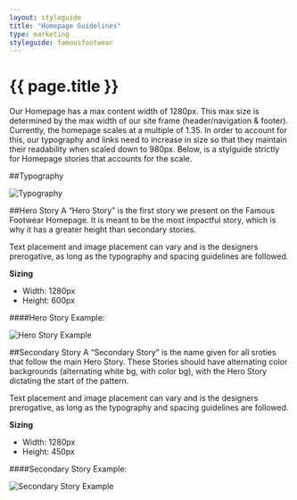 ```yaml
---
layout: styleguide
title: "Homepage Guidelines"
type: marketing
styleguide: famousfootwear
---
```


# {{ page.title }}
Our Homepage has a max content width of 1280px. This max size is determined by the max width of our site frame (header/navigation & footer). Currently, the homepage scales at a multiple of 1.35. In order to account for this, our typography and links need to increase in size so that they maintain their readability when scaled down to 980px. Below, is a stylguide strictly for Homepage stories that accounts for the scale. 


##Typography

![Typography](../../../assets/famousfootwear/images/marketing-typography.jpg "Typography")


##Hero Story
A “Hero Story” is the first story we present on the Famous Footwear Homepage. It is meant to be the most impactful story, which is why it has a greater height than secondary stories.

Text placement and image placement can vary and is the designers prerogative, as long as the typography and spacing guidelines are followed.

**Sizing**

- Width: 1280px
- Height: 600px


####Hero Story Example:

![Hero Story Example](../../../assets/famousfootwear/images/marketing-hero-example.png "Hero Story Example")


##Secondary Story
A “Secondary Story” is the name given for all sroties that follow the main Hero Story. These Stories should have alternating color backgrounds (alternating white bg, with color bg), with the Hero Story dictating the start of the pattern.

Text placement and image placement can vary and is the designers prerogative, as long as the typography and spacing guidelines are followed.

**Sizing**

- Width: 1280px
- Height: 450px


####Secondary Story Example:

![Secondary Story Example](../../../assets/famousfootwear/images/marketing-secondary-story-example.png "Secondary Story Example")

